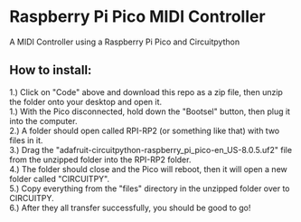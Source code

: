 # Raspberry Pi Pico MIDI Controller
A MIDI Controller using a Raspberry Pi Pico and Circuitpython



## How to install:

1.) Click on "Code" above and download this repo as a zip file, then unzip the folder onto your desktop and open it.  
1.) With the Pico disconnected, hold down the "Bootsel" button, then plug it into the computer.  
2.) A folder should open called RPI-RP2 (or something like that) with two files in it.  
3.) Drag the "adafruit-circuitpython-raspberry_pi_pico-en_US-8.0.5.uf2" file from the unzipped folder into the RPI-RP2 folder.  
4.) The folder should close and the Pico will reboot, then it will open a new folder called "CIRCUITPY".  
5.) Copy everything from the "files" directory in the unzipped folder over to CIRCUITPY.  
6.) After they all transfer successfully, you should be good to go!  
